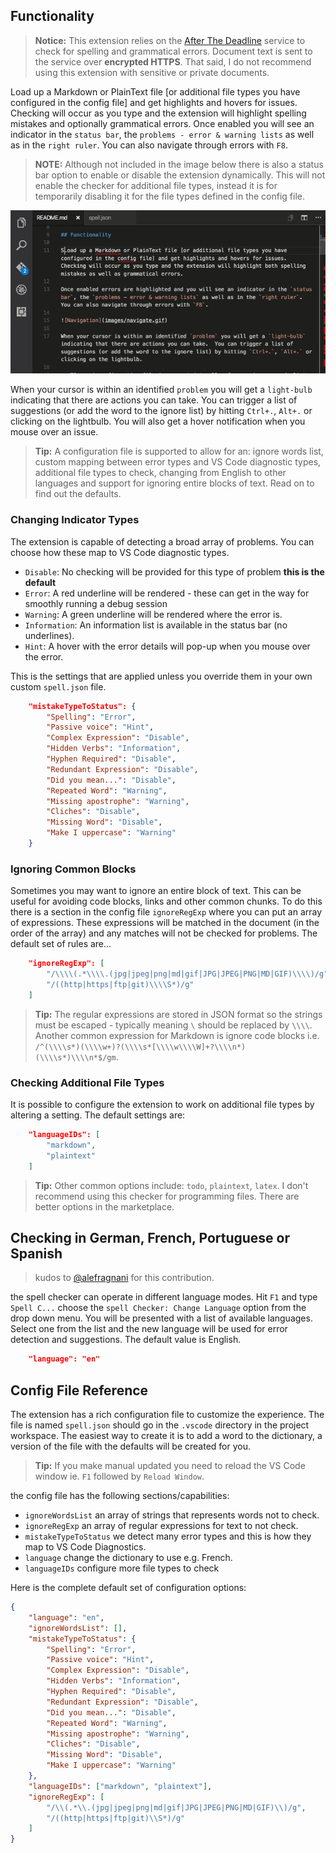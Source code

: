 ## Functionality

> **Notice:** This extension relies on the
> [After The Deadline](http://afterthedeadline.com) service to check for
> spelling and grammatical errors. Document text is sent to the service over
> **encrypted HTTPS**. That said, I do not recommend using this extension with
> sensitive or private documents.

Load up a Markdown or PlainText file [or additional file types you
have configured in the config file] and get highlights and hovers for issues.
Checking will occur as you type and the extension will highlight spelling
mistakes and optionally grammatical errors. Once enabled you will see an
indicator in the `status bar`, the `problems - error & warning lists` as well as
in the `right ruler`. You can also navigate through errors with `F8`.

> **NOTE:** Although not included in the image below there is also a status bar
> option to enable or disable the extension dynamically. This will not enable
> the checker for additional file types, instead it is for temporarily disabling
> it for the file types defined in the config file.

![Demo](images/SpellDemo.gif)

When your cursor is within an identified `problem` you will get a `light-bulb`
indicating that there are actions you can take. You can trigger a list of
suggestions (or add the word to the ignore list) by hitting `Ctrl+.`, `Alt+.` or
clicking on the lightbulb. You will also get a hover notification when you mouse
over an issue.

> **Tip:** A configuration file is supported to allow for an: ignore words list,
> custom mapping between error types and VS Code diagnostic types, additional
> file types to check, changing from English to other languages and support for
> ignoring entire blocks of text. Read on to find out the defaults.

### Changing Indicator Types

The extension is capable of detecting a broad array of problems. You can choose
how these map to VS Code diagnostic types.

-   `Disable`: No checking will be provided for this type of problem **this is
    the default**
-   `Error`: A red underline will be rendered - these can get in the way for
    smoothly running a debug session
-   `Warning`: A green underline will be rendered where the error is.
-   `Information`: An information list is available in the status bar (no
    underlines).
-   `Hint`: A hover with the error details will pop-up when you mouse over the
    error.

This is the settings that are applied unless you override them in your own
custom `spell.json` file.

```json
    "mistakeTypeToStatus": {
        "Spelling": "Error",
        "Passive voice": "Hint",
        "Complex Expression": "Disable",
        "Hidden Verbs": "Information",
        "Hyphen Required": "Disable",
        "Redundant Expression": "Disable",
        "Did you mean...": "Disable",
        "Repeated Word": "Warning",
        "Missing apostrophe": "Warning",
        "Cliches": "Disable",
        "Missing Word": "Disable",
        "Make I uppercase": "Warning"
    }
```

### Ignoring Common Blocks

Sometimes you may want to ignore an entire block of text. This can be useful for
avoiding code blocks, links and other common chunks. To do this there is a
section in the config file `ignoreRegExp` where you can put an array of
expressions. These expressions will be matched in the document (in the order of
the array) and any matches will not be checked for problems. The default set of
rules are...

```json
    "ignoreRegExp": [
        "/\\\\(.*\\\\.(jpg|jpeg|png|md|gif|JPG|JPEG|PNG|MD|GIF)\\\\)/g",
        "/((http|https|ftp|git)\\\\S*)/g"
    ]
```

> **Tip:** The regular expressions are stored in JSON format so the strings must
> be escaped - typically meaning `\` should be replaced by `\\\\`. Another
> common expression for Markdown is ignore code blocks i.e.
> `/^(\\\\s*)(\\\\w+)?(\\\\s*[\\\\w\\\\W]+?\\\\n*)(\\\\s*)\\\\n*$/gm`.

### Checking Additional File Types

It is possible to configure the extension to work on additional file types by
altering a setting. The default settings are:

```json
    "languageIDs": [
        "markdown",
        "plaintext"
    ]
```

> **Tip:** Other common options include: `todo`, `plaintext`, `latex`. I don't
> recommend using this checker for programming files. There are better options
> in the marketplace.

## Checking in German, French, Portuguese or Spanish

> kudos to [@alefragnani](https://github.com/alefragnani) for this contribution.

the spell checker can operate in different language modes. Hit `F1` and type
`Spell C...` choose the `spell Checker: Change Language` option from the drop
down menu. You will be presented with a list of available languages. Select one
from the list and the new language will be used for error detection and
suggestions. The default value is English.

```json
    "language": "en"
```

## Config File Reference

The extension has a rich configuration file to customize the experience. The
file is named `spell.json` should go in the `.vscode` directory in the project
workspace. The easiest way to create it is to add a word to the dictionary, a
version of the file with the defaults will be created for you.

> **Tip:** If you make manual updated you need to reload the VS Code window ie.
> `F1` followed by `Reload Window`.

the config file has the following sections/capabilities:

-   `ignoreWordsList` an array of strings that represents words not to check.
-   `ignoreRegExp` an array of regular expressions for text to not check.
-   `mistakeTypeToStatus` we detect many error types and this is how they map to
    VS Code Diagnostics.
-   `language` change the dictionary to use e.g. French.
-   `languageIDs` configure more file types to check

Here is the complete default set of configuration options:

```json
{
	"language": "en",
	"ignoreWordsList": [],
	"mistakeTypeToStatus": {
		"Spelling": "Error",
		"Passive voice": "Hint",
		"Complex Expression": "Disable",
		"Hidden Verbs": "Information",
		"Hyphen Required": "Disable",
		"Redundant Expression": "Disable",
		"Did you mean...": "Disable",
		"Repeated Word": "Warning",
		"Missing apostrophe": "Warning",
		"Cliches": "Disable",
		"Missing Word": "Disable",
		"Make I uppercase": "Warning"
	},
	"languageIDs": ["markdown", "plaintext"],
	"ignoreRegExp": [
		"/\\(.*\\.(jpg|jpeg|png|md|gif|JPG|JPEG|PNG|MD|GIF)\\)/g",
		"/((http|https|ftp|git)\\S*)/g"
	]
}
```
